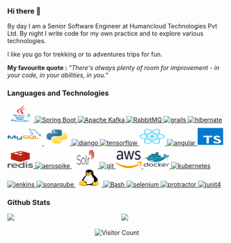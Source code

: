### Hi there 👋


By day I am a Senior Software Engineer at Humancloud Technologies Pvt Ltd. By night I write code for my own practice and to explore
various technologies.

I like you go for trekking or to adventures trips for fun.

<b>My favourite quote :</b> <i>"There's always plenty of room for improvement - in your code, in your abilities, in
   you."</i>


<h3 align="left">Languages and Technologies</h3>
<p align="left">
    <a href="https://www.java.com" target="_blank">
        <img src="https://raw.githubusercontent.com/devicons/devicon/master/icons/java/java-original.svg" alt="java" width="60" height="40" />
    </a>
    <a href="https://spring.io/projects/spring-boot" target="_blank">
        <img src="https://spring.io/images/spring-logo.svg" alt="Spring Boot" width="60" height="40" />
    </a>
    <a href="https://kafka.apache.org/" target="_blank">
        <img src="https://www.vectorlogo.zone/logos/apache_kafka/apache_kafka-icon.svg" alt="Apache Kafka" width="60" height="40" />
    </a>
    <a href="https://www.rabbitmq.com/" target="_blank">
        <img src="https://www.vectorlogo.zone/logos/rabbitmq/rabbitmq-icon.svg" alt="RabbitMQ" width="60" height="40" />
    </a>
    <a href="https://grails.org/" target="_blank">
        <img src="https://www.vectorlogo.zone/logos/grails/grails-ar21.svg" alt="grails" width="60" height="40" />
    </a>
    <a href="https://hibernate.org/" target="_blank">
        <img src="https://hibernate.org/images/hibernate-logo.svg" alt="hibernate" width="100" height="40" />
    </a>
    <a href="https://www.mysql.com/" target="_blank">
        <img src="https://raw.githubusercontent.com/devicons/devicon/master/icons/mysql/mysql-original-wordmark.svg" alt="mysql" width="80" height="50" />
    </a>
    <a href="https://www.python.org/" target="_blank">
        <img src="https://raw.githubusercontent.com/devicons/devicon/master/icons/python/python-original.svg" alt="python" width="60" height="40" />
    </a>
    <a href="https://www.djangoproject.com/" target="_blank">
        <img src="https://www.vectorlogo.zone/logos/djangoproject/djangoproject-ar21.svg" alt="django" width="60" height="40" />
    </a>
    <a href="https://www.tensorflow.org" target="_blank">
        <img src="https://www.vectorlogo.zone/logos/tensorflow/tensorflow-icon.svg" alt="tensorflow" width="60" height="40" />
    </a>
    <a href="https://reactjs.org/" target="_blank">
        <img src="https://raw.githubusercontent.com/devicons/devicon/master/icons/react/react-original.svg" alt="reactjs" width="60" height="40" />
    </a>
    <a href="https://angular.io/" target="_blank">
        <img src="https://angular.io/assets/images/logos/angular/shield-large.svg" alt="angular" width="60" height="40" />
    </a>
    <a href="https://www.typescriptlang.org/" target="_blank">
        <img src="https://raw.githubusercontent.com/devicons/devicon/master/icons/typescript/typescript-original.svg" alt="typescript" width="60" height="40" />
    </a>
    <a href="https://redis.io" target="_blank">
        <img src="https://raw.githubusercontent.com/devicons/devicon/master/icons/redis/redis-original-wordmark.svg" alt="redis" width="60" height="40" />
    </a>
    <a href="https://aerospike.com/" target="_blank">
        <img src="https://aerospike.com/wp-content/themes/pro-child/dist/img/logo.png" alt="aerospike" width="200" height="40" />
    </a>
    <a href="https://solr.apache.org/" target="_blank">
        <img src="assets/apache_solr-ar21.svg" alt="solr" width="60" height="50" />
    </a>
    <a href="https://git-scm.com/" target="_blank">
        <img src="https://www.vectorlogo.zone/logos/git-scm/git-scm-icon.svg" alt="git" width="60" height="40" />
    </a>
    <a href="https://aws.amazon.com/" target="_blank">
        <img src="assets/amazon-web-services-2.svg" alt="aws" width="60" height="40" />
    </a>
    <a href="https://www.docker.com/" target="_blank">
        <img src="https://raw.githubusercontent.com/devicons/devicon/master/icons/docker/docker-original-wordmark.svg" alt="docker" width="60" height="40" />
    </a>
    <a href="https://kubernetes.io" target="_blank">
        <img src="https://www.vectorlogo.zone/logos/kubernetes/kubernetes-icon.svg" alt="kubernetes" width="60" height="40" />
    </a>
    <a href="https://www.jenkins.io" target="_blank">
        <img src="https://www.vectorlogo.zone/logos/jenkins/jenkins-icon.svg" alt="jenkins" width="60" height="40" />
    </a>
    <a href="https://www.sonarqube.org/" target="_blank">
        <img src="https://www.sonarqube.org/assets/logo-31ad3115b1b4b120f3d1efd63e6b13ac9f1f89437f0cf6881cc4d8b5603a52b4.svg" alt="sonarqube" width="60" height="60" />
    </a>
    <a href="https://www.linux.org/" target="_blank">
        <img src="https://raw.githubusercontent.com/devicons/devicon/master/icons/linux/linux-original.svg" alt="linux" width="60" height="40" />
    </a>
    <a href="https://en.wikipedia.org/wiki/Bash_(Unix_shell)" target="_blank">
        <img src="https://github.com/odb/official-bash-logo/blob/master/assets/Logos/Icons/SVG/BASH_logo-transparent-bg-bw-02.svg" alt="Bash" width="60" height="40" />
    </a>
    <a href="https://www.selenium.dev" target="_blank">
        <img src="https://raw.githubusercontent.com/detain/svg-logos/780f25886640cef088af994181646db2f6b1a3f8/svg/selenium-logo.svg" alt="selenium" width="60" height="40" />
    </a>
    <a href="https://www.protractortest.org/#/" target="_blank">
        <img src="https://www.protractortest.org/img/protractor-logo-450.png" alt="protractor" width="120" height="40" />
    </a>
    <a href="https://junit.org/junit4/" target="_blank">
        <img src="https://junit.org/junit4/images/junit-logo.png" alt="junit4" width="100" height="40" />
    </a>
</p>

<h3 align="left">Github Stats</h3>

<img src="https://github-readme-stats.vercel.app/api?username=hc-vedang&show_icons=true&hide_border=true&theme=dark" width="48%" align="right" />
<img src="https://github-readme-streak-stats.herokuapp.com/?user=hc-vedang&theme=dark" width="48%" />

<p align="center">
    <img src="https://profile-counter.glitch.me/hc-vedang/count.svg" alt="Visitor Count" align="center" />
</p>
